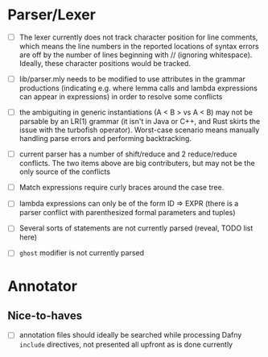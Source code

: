 # Parser/Lexer

- [ ] The lexer currently does not track character position for line comments,
      which means the line numbers in the reported locations of syntax errors
      are off by the number of lines beginning with // (ignoring whitespace).
      Ideally, these character positions would be tracked.

- [ ] lib/parser.mly needs to be modified to use attributes in the grammar
      productions (indicating e.g. where lemma calls and lambda expressions can
      appear in expressions) in order to resolve some conflicts

- [ ] the ambiguiting in generic instantiations (A < B > vs A < B) may not be
      parsable by an LR(1) grammar (it isn't in Java or C++, and Rust skirts the
      issue with the turbofish operator). Worst-case scenario means manually
      handling parse errors and performing backtracking.

- [ ] current parser has a number of shift/reduce and 2 reduce/reduce conflicts.
      The two items above are big contributers, but may not be the only source
      of the conflicts

- [ ] Match expressions require curly braces around the case tree.

- [ ] lambda expressions can only be of the form ID => EXPR (there is a parser
      conflict with parenthesized formal parameters and tuples)

- [ ] Several sorts of statements are not currently parsed (reveal, TODO list
      here)

- [ ] `ghost` modifier is not currently parsed

# Annotator

## Nice-to-haves
- [ ] annotation files should ideally be searched while processing Dafny
      `include` directives, not presented all upfront as is done currently
